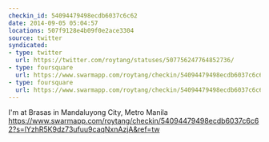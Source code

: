 ```yaml
---
checkin_id: 54094479498ecdb6037c6c62
date: 2014-09-05 05:04:57
locations: 507f9128e4b09f0e2ace3304
source: twitter
syndicated:
- type: twitter
  url: https://twitter.com/roytang/statuses/507756247764852736/
- type: foursquare
  url: https://www.swarmapp.com/roytang/checkin/54094479498ecdb6037c6c62?s=lYzhR5K9dz73ufuu9caqNxnAzjA&ref=tw
- type: foursquare
  url: https://www.swarmapp.com/roytang/checkin/54094479498ecdb6037c6c62?s=lYzhR5K9dz73ufuu9caqNxnAzjA&ref=tw
---
```


I'm at Brasas in Mandaluyong City, Metro Manila https://www.swarmapp.com/roytang/checkin/54094479498ecdb6037c6c62?s=lYzhR5K9dz73ufuu9caqNxnAzjA&ref=tw